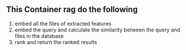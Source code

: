 ## This Container rag do the following 

1. embed all the files of extracted features
2. embed the query and calculate the similarity between the query and files in the database
3. rank and return the ranked results